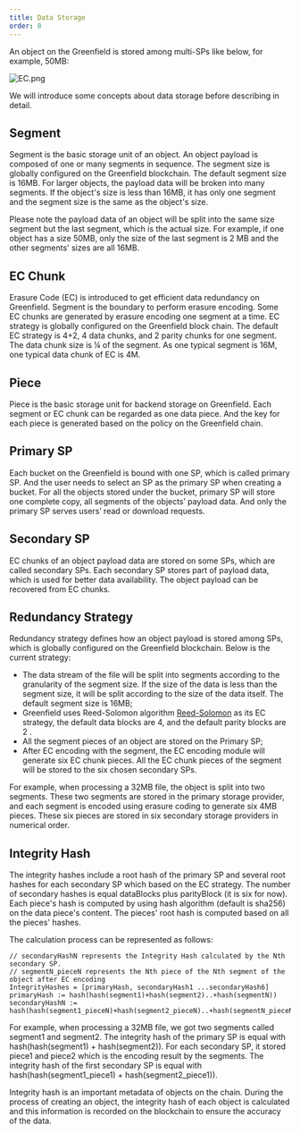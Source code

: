 ```yaml
---
title: Data Storage
order: 8
---
```


An object on the Greenfield is stored among multi-SPs like below, for example, 50MB:

![EC.png](../../../static/asset/10-SP-EC.jpg)

We will introduce some concepts about data storage before describing in detail.

## Segment 
Segment is the basic storage unit of an object. An object payload is composed of one
or many segments in sequence. The segment size is globally configured on the Greenfield
blockchain. The default segment size is 16MB.  For larger objects, the payload data will
be broken into many segments. If the object's size is less than 16MB, it has only one
segment and the segment size is the same as the object's size.

Please note the payload data of an object will be split into the same size segment
but the last segment, which is the actual size. For example, if one object has a size
50MB, only the size of the last segment is 2 MB and the other segments' sizes are all 16MB.

## EC Chunk 
Erasure Code (EC) is introduced to get efficient data redundancy on Greenfield. Segment
is the boundary to perform erasure encoding. Some EC chunks are generated by erasure 
encoding one segment at a time. EC strategy is globally configured on the Greenfield block
chain. The default EC strategy is 4+2, 4 data chunks, and 2 parity chunks for one segment.
The data chunk size is ¼ of the segment. As one typical segment is 16M, one typical data chunk
of EC is 4M.

## Piece
Piece is the basic storage unit for backend storage on Greenfield. Each segment or EC chunk
can be regarded as one data piece. And the key for each piece is generated based on the
policy on the Greenfield chain.

## Primary SP
Each bucket on the Greenfield is bound with one SP, which is called primary SP. And the user
needs to select an SP as the primary SP when creating a bucket. For all the objects stored
under the bucket, primary SP will store one complete copy, all segments of the objects’
payload data. And only the primary SP serves users’ read or download requests.

## Secondary SP
EC chunks of an object payload data are stored on some SPs, which are called secondary SPs.
Each secondary SP stores part of payload data, which is used for better data availability.
The object payload can be recovered from EC chunks.

## Redundancy Strategy
Redundancy strategy defines how an object payload is stored among SPs, which is globally
configured on the Greenfield blockchain. Below is the current strategy:
* The data stream of the file will be split into segments according to the granularity of the segment size. 
If the size of the data is less than the segment size, it will be split according to the size of the data itself.
The default segment size is 16MB;
* Greenfield uses Reed-Solomon algorithm [Reed-Solomon](https://en.wikipedia.org/wiki/Reed%E2%80%93Solomon_error_correction)
as its EC strategy, the default data blocks are 4, and the default parity blocks are 2 .
* All the segment pieces of an object are stored on the Primary SP;
* After EC encoding with the segment, the EC encoding module will generate six EC chunk pieces. 
All the EC chunk pieces of the segment will be stored to the six chosen secondary SPs.


For example, when processing a 32MB file, the object is split into two segments. These two segments are stored in the primary storage provider, and each segment is encoded using erasure coding to generate six 4MB pieces. These six pieces are stored in six secondary storage providers in numerical order.



## Integrity Hash
The integrity hashes include a root hash of the primary SP and several root hashes for each secondary SP which
based on the EC strategy. The number of secondary hashes is equal dataBlocks plus parityBlock
(it is six for now). Each piece's hash is computed
by using hash algorithm (default is sha256) on the data piece's content. The pieces' root hash is computed based
on all the pieces' hashes.

The calculation process can be represented as follows:
```
// secondaryHashN represents the Integrity Hash calculated by the Nth secondary SP.
// segmentN_pieceN represents the Nth piece of the Nth segment of the object after EC encoding
IntegrityHashes = [primaryHash, secondaryHash1 ...secondaryHash6]
primaryHash := hash(hash(segment1)+hash(segment2)..+hash(segmentN))
secondaryHashN := hash(hash(segment1_pieceN)+hash(segment2_pieceN)..+hash(segmentN_pieceN))
```
For example, when processing a 32MB file, we got two segments called segment1 and segment2.
The integrity hash of the primary SP is equal with hash(hash(segment1) + hash(segment2)).
For each secondary SP, it stored piece1 and piece2  which is the encoding  result by the segments.
The integrity hash of the first secondary SP is equal with hash(hash(segment1_piece1) + hash(segment2_piece1)).

Integrity hash is an important metadata of objects on the chain. During the process of creating an object, the integrity hash of each object is calculated and this information is recorded on the blockchain to ensure the accuracy of the data.


